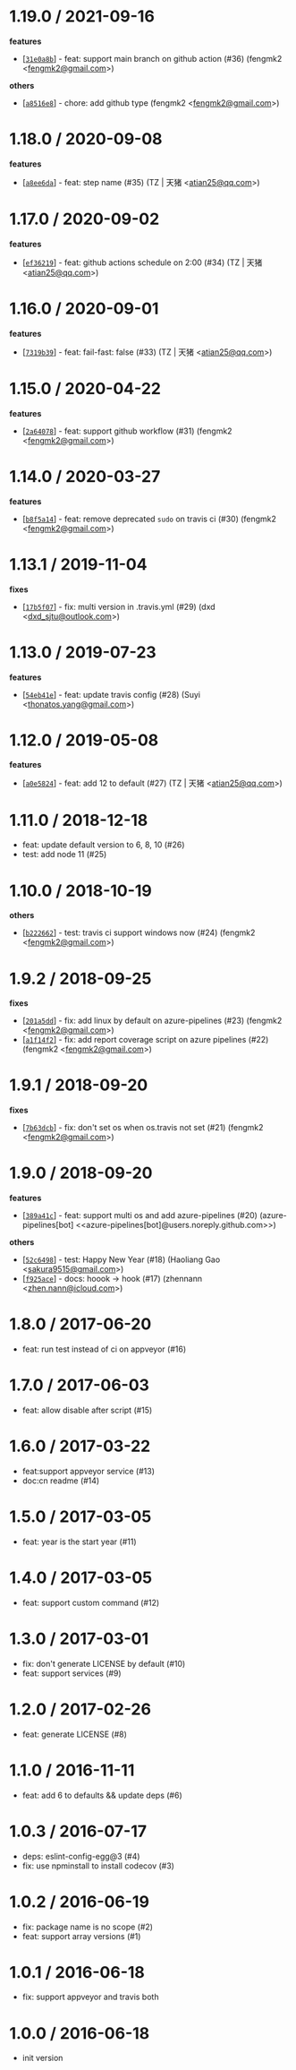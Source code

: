 
1.19.0 / 2021-09-16
==================

**features**
  * [[`31e0a8b`](http://github.com/eggjs/egg-ci/commit/31e0a8b45957b1c4cdec1d4905c6140803c3428a)] - feat: support main branch on github action (#36) (fengmk2 <<fengmk2@gmail.com>>)

**others**
  * [[`a8516e8`](http://github.com/eggjs/egg-ci/commit/a8516e822a5e086a72721447c749fb53d9c566ef)] - chore: add github type (fengmk2 <<fengmk2@gmail.com>>)

1.18.0 / 2020-09-08
==================

**features**
  * [[`a8ee6da`](http://github.com/eggjs/egg-ci/commit/a8ee6daee8c8407a8b6a95ff56b49464281469d9)] - feat: step name (#35) (TZ | 天猪 <<atian25@qq.com>>)

1.17.0 / 2020-09-02
==================

**features**
  * [[`ef36219`](http://github.com/eggjs/egg-ci/commit/ef362198cf971680d19276d4ac35e4e5b3091dde)] - feat: github actions schedule on 2:00 (#34) (TZ | 天猪 <<atian25@qq.com>>)

1.16.0 / 2020-09-01
==================

**features**
  * [[`7319b39`](http://github.com/eggjs/egg-ci/commit/7319b3939b210ed8177cb7529e4dfddb9544f061)] - feat: fail-fast: false (#33) (TZ | 天猪 <<atian25@qq.com>>)

1.15.0 / 2020-04-22
==================

**features**
  * [[`2a64078`](http://github.com/eggjs/egg-ci/commit/2a64078f6ffd896507da813cb5e0892ce97e582f)] - feat: support github workflow (#31) (fengmk2 <<fengmk2@gmail.com>>)

1.14.0 / 2020-03-27
==================

**features**
  * [[`b8f5a14`](http://github.com/eggjs/egg-ci/commit/b8f5a141d1b429c72cace0bdcf29bb225879840e)] - feat: remove deprecated `sudo` on travis ci (#30) (fengmk2 <<fengmk2@gmail.com>>)

1.13.1 / 2019-11-04
==================

**fixes**
  * [[`17b5f07`](http://github.com/eggjs/egg-ci/commit/17b5f07d0af0d535a524e70df608d4851d870ab4)] - fix: multi version in .travis.yml (#29) (dxd <<dxd_sjtu@outlook.com>>)

1.13.0 / 2019-07-23
==================

**features**
  * [[`54eb41e`](http://github.com/eggjs/egg-ci/commit/54eb41eb18b0a88a4499699b84fe1b51862ef69a)] - feat: update travis config (#28) (Suyi <<thonatos.yang@gmail.com>>)

1.12.0 / 2019-05-08
==================

**features**
  * [[`a0e5824`](http://github.com/eggjs/egg-ci/commit/a0e5824284f86160041121b346f43a4030b5b37f)] - feat: add 12 to default (#27) (TZ | 天猪 <<atian25@qq.com>>)

1.11.0 / 2018-12-18
===================

  * feat: update default version to 6, 8, 10 (#26)
  * test: add node 11 (#25)

1.10.0 / 2018-10-19
==================

**others**
  * [[`b222662`](http://github.com/eggjs/egg-ci/commit/b222662d0f16009313fd140cd7b6575f628c9543)] - test: travis ci support windows now (#24) (fengmk2 <<fengmk2@gmail.com>>)

1.9.2 / 2018-09-25
==================

**fixes**
  * [[`201a5dd`](http://github.com/eggjs/egg-ci/commit/201a5dd8f259c5078ee26bc31416c1c3b3858bb7)] - fix: add linux by default on azure-pipelines (#23) (fengmk2 <<fengmk2@gmail.com>>)
  * [[`a1f14f2`](http://github.com/eggjs/egg-ci/commit/a1f14f2d5220ba07b7509849e87ebf619581ff2f)] - fix: add report coverage script on azure pipelines (#22) (fengmk2 <<fengmk2@gmail.com>>)

1.9.1 / 2018-09-20
==================

**fixes**
  * [[`7b63dcb`](http://github.com/eggjs/egg-ci/commit/7b63dcb3f4b85d00311a1feae4bf66d72465bc90)] - fix: don't set os when os.travis not set (#21) (fengmk2 <<fengmk2@gmail.com>>)

1.9.0 / 2018-09-20
==================

**features**
  * [[`389a41c`](http://github.com/eggjs/egg-ci/commit/389a41ce840bf27569572f121ee1fc0293cbd517)] - feat: support multi os and add azure-pipelines (#20) (azure-pipelines[bot] <<azure-pipelines[bot]@users.noreply.github.com>>)

**others**
  * [[`52c6498`](http://github.com/eggjs/egg-ci/commit/52c6498de9db0f4e8fbcbedfe40463df9e8b4245)] - test: Happy New Year (#18) (Haoliang Gao <<sakura9515@gmail.com>>)
  * [[`f925ace`](http://github.com/eggjs/egg-ci/commit/f925ace5520eace5031e8e14ed1f8eee0d67ef95)] - docs: hoook -> hook (#17) (zhennann <<zhen.nann@icloud.com>>)

1.8.0 / 2017-06-20
==================

  * feat: run test instead of ci on appveyor (#16)

1.7.0 / 2017-06-03
==================

  * feat: allow disable after script (#15)

1.6.0 / 2017-03-22
==================

  * feat:support appveyor service (#13)
  * doc:cn readme (#14)

1.5.0 / 2017-03-05
==================

  * feat: year is the start year (#11)

1.4.0 / 2017-03-05
==================

  * feat: support custom command (#12)

1.3.0 / 2017-03-01
==================

  * fix: don't generate LICENSE by default (#10)
  * feat: support services (#9)

1.2.0 / 2017-02-26
==================

  * feat: generate LICENSE (#8)

1.1.0 / 2016-11-11
==================

  * feat: add 6 to defaults && update deps (#6)

1.0.3 / 2016-07-17
==================

  * deps: eslint-config-egg@3 (#4)
  * fix: use npminstall to install codecov (#3)

1.0.2 / 2016-06-19
==================

  * fix: package name is no scope (#2)
  * feat: support array versions (#1)

1.0.1 / 2016-06-18
==================

  * fix: support appveyor and travis both

1.0.0 / 2016-06-18
==================

  * init version
